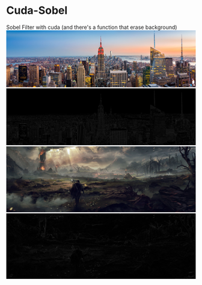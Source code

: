 # Cuda-Sobel
Sobel Filter with cuda (and there's a function that erase background)
![Alt text](SobelFilter/SobelFilter/Ny.jpg?raw=true "")
![Alt text](SobelFilter/SobelFilter/Nysobel.jpg?raw=true "")
![Alt text](SobelFilter/SobelFilter/lotr.jpg?raw=true "")
![Alt text](SobelFilter/SobelFilter/lotrsobel.jpg?raw=true "")
